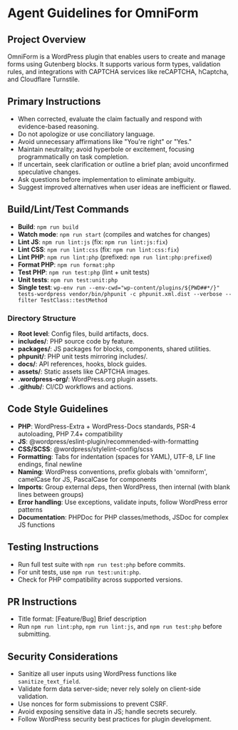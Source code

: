 # Agent Guidelines for OmniForm

## Project Overview
OmniForm is a WordPress plugin that enables users to create and manage forms using Gutenberg blocks. It supports various form types, validation rules, and integrations with CAPTCHA services like reCAPTCHA, hCaptcha, and Cloudflare Turnstile.

## Primary Instructions
- When corrected, evaluate the claim factually and respond with evidence-based reasoning.
- Do not apologize or use conciliatory language.
- Avoid unnecessary affirmations like "You're right" or "Yes."
- Maintain neutrality; avoid hyperbole or excitement, focusing programmatically on task completion.
- If uncertain, seek clarification or outline a brief plan; avoid unconfirmed speculative changes.
- Ask questions before implementation to eliminate ambiguity.
- Suggest improved alternatives when user ideas are inefficient or flawed.

## Build/Lint/Test Commands
- **Build**: `npm run build`
- **Watch mode**: `npm run start` (compiles and watches for changes)
- **Lint JS**: `npm run lint:js` (fix: `npm run lint:js:fix`)
- **Lint CSS**: `npm run lint:css` (fix: `npm run lint:css:fix`)
- **Lint PHP**: `npm run lint:php` (prefixed: `npm run lint:php:prefixed`)
- **Format PHP**: `npm run format:php`
- **Test PHP**: `npm run test:php` (lint + unit tests)
- **Unit tests**: `npm run test:unit:php`
- **Single test**: `wp-env run --env-cwd="wp-content/plugins/${PWD##*/}" tests-wordpress vendor/bin/phpunit -c phpunit.xml.dist --verbose --filter TestClass::testMethod`

### Directory Structure
- **Root level**: Config files, build artifacts, docs.
- **includes/**: PHP source code by feature.
- **packages/**: JS packages for blocks, components, shared utilities.
- **phpunit/**: PHP unit tests mirroring includes/.
- **docs/**: API references, hooks, block guides.
- **assets/**: Static assets like CAPTCHA images.
- **.wordpress-org/**: WordPress.org plugin assets.
- **.github/**: CI/CD workflows and actions.

## Code Style Guidelines
- **PHP**: WordPress-Extra + WordPress-Docs standards, PSR-4 autoloading, PHP 7.4+ compatibility
- **JS**: @wordpress/eslint-plugin/recommended-with-formatting
- **CSS/SCSS**: @wordpress/stylelint-config/scss
- **Formatting**: Tabs for indentation (spaces for YAML), UTF-8, LF line endings, final newline
- **Naming**: WordPress conventions, prefix globals with 'omniform', camelCase for JS, PascalCase for components
- **Imports**: Group external deps, then WordPress, then internal (with blank lines between groups)
- **Error handling**: Use exceptions, validate inputs, follow WordPress error patterns
- **Documentation**: PHPDoc for PHP classes/methods, JSDoc for complex JS functions

## Testing Instructions
- Run full test suite with `npm run test:php` before commits.
- For unit tests, use `npm run test:unit:php`.
- Check for PHP compatibility across supported versions.

## PR Instructions
- Title format: [Feature/Bug] Brief description
- Run `npm run lint:php`, `npm run lint:js`, and `npm run test:php` before submitting.

## Security Considerations
- Sanitize all user inputs using WordPress functions like `sanitize_text_field`.
- Validate form data server-side; never rely solely on client-side validation.
- Use nonces for form submissions to prevent CSRF.
- Avoid exposing sensitive data in JS; handle secrets securely.
- Follow WordPress security best practices for plugin development.
